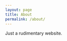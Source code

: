 ```yaml
---
layout: page
title: About
permalink: /about/
---
```


Just a rudimentary website.


[GitHub Projects]: https://github.com/ordinaryowl
